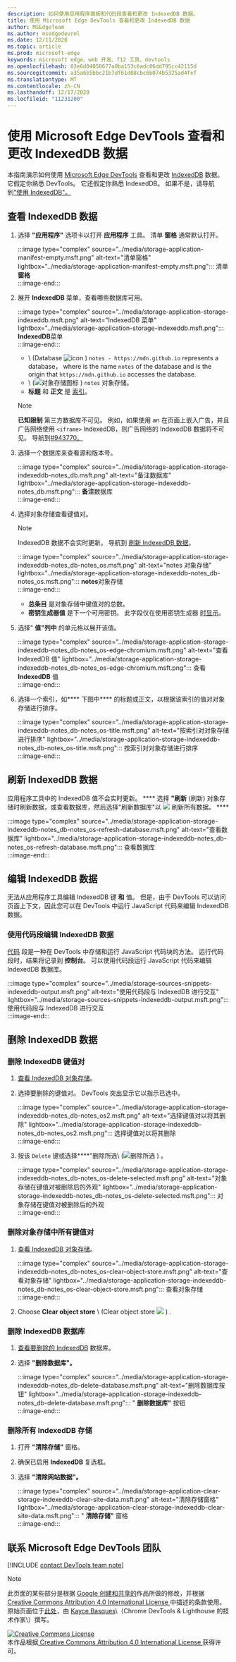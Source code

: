 ```yaml
---
description: 如何使用应用程序面板和代码段查看和更改 IndexedDB 数据。
title: 使用 Microsoft Edge DevTools 查看和更改 IndexedDB 数据
author: MSEdgeTeam
ms.author: msedgedevrel
ms.date: 12/11/2020
ms.topic: article
ms.prod: microsoft-edge
keywords: microsoft edge、web 开发、f12 工具、devtools
ms.openlocfilehash: 03e6d04050677a0ba153c6adc06dd795cc42115d
ms.sourcegitcommit: a35a6b5bbc21b7df61d08cbc6b074b5325ad4fef
ms.translationtype: MT
ms.contentlocale: zh-CN
ms.lasthandoff: 12/17/2020
ms.locfileid: "11231200"
---
```

<!-- Copyright Kayce Basques 

   Licensed under the Apache License, Version 2.0 (the "License");
   you may not use this file except in compliance with the License.
   You may obtain a copy of the License at

       https://www.apache.org/licenses/LICENSE-2.0

   Unless required by applicable law or agreed to in writing, software
   distributed under the License is distributed on an "AS IS" BASIS,
   WITHOUT WARRANTIES OR CONDITIONS OF ANY KIND, either express or implied.
   See the License for the specific language governing permissions and
   limitations under the License.  -->  

# 使用 Microsoft Edge DevTools 查看和更改 IndexedDB 数据  

本指南演示如何使用 [Microsoft Edge DevTools][MicrosoftEdgeDevTools] 查看和更改 [IndexedDB][MDNIndexedDBAPI] 数据。  它假定你熟悉 DevTools。  它还假定你熟悉 IndexedDB。  如果不是，请导航到["使用 IndexedDB"。][MDNUsingIndexedDB]  

## 查看 IndexedDB 数据  

1.  选择 **"应用程序"** 选项卡以打开 **应用程序** 工具。  清单 **窗格** 通常默认打开。  
    
    :::image type="complex" source="../media/storage-application-manifest-empty.msft.png" alt-text="清单窗格" lightbox="../media/storage-application-manifest-empty.msft.png":::
       清单**窗格**  
    :::image-end:::  
    
1.  展开 **IndexedDB** 菜单，查看哪些数据库可用。  
    
    :::image type="complex" source="../media/storage-application-storage-indexeddb.msft.png" alt-text="IndexedDB 菜单" lightbox="../media/storage-application-storage-indexeddb.msft.png":::
       **IndexedDB**菜单  
    :::image-end:::  
    
    *   \ (Database ![ icon ][ImageDatabaseIcon] \) `notes - https://mdn.github.io` represents a database， where is the name `notes` of the database and is the origin that `https://mdn.github.io` accesses the database.  
    *   \ (![ 对象存储图标 ][ImageObjectStoreIcon] \) `notes` 对象存储。  
    *   **标题** 和 **正文** 是 [索引][MDNUsingIndexedDBUsingIndex]。  
    
    > [!NOTE]
    > **已知限制**  第三方数据库不可见。  例如，如果使用 an 在页面上嵌入广告，并且广告网络使用 `<iframe>` IndexedDB，则广告网络的 IndexedDB 数据将不可见。  导航到[#943770。][ChromiumIssue943770]  
    
1.  选择一个数据库来查看源和版本号。  
    
    :::image type="complex" source="../media/storage-application-storage-indexeddb-notes_db.msft.png" alt-text="备注数据库" lightbox="../media/storage-application-storage-indexeddb-notes_db.msft.png":::
       **备注**数据库  
    :::image-end:::  
    
1.  选择对象存储查看键值对。  
    
    > [!NOTE]
    > IndexedDB 数据不会实时更新。  导航到 [刷新 IndexedDB 数据](#refresh-indexeddb-data)。  
    
    :::image type="complex" source="../media/storage-application-storage-indexeddb-notes_db-notes_os.msft.png" alt-text="notes 对象存储" lightbox="../media/storage-application-storage-indexeddb-notes_db-notes_os.msft.png":::
       **notes**对象存储  
    :::image-end:::  
    
    *   **总条目** 是对象存储中键值对的总数。  
    *   **密钥生成器值** 是下一个可用密钥。  此字段仅在使用密钥生成器 [时显示][MDNBasicConceptsKeyGenerator]。  
    
1.  选择" **值"列中** 的单元格以展开该值。  
    
    :::image type="complex" source="../media/storage-application-storage-indexeddb-notes_db-notes_os-edge-chromium.msft.png" alt-text="查看 IndexedDB 值" lightbox="../media/storage-application-storage-indexeddb-notes_db-notes_os-edge-chromium.msft.png":::
       查看 **IndexedDB** 值  
    :::image-end:::  
    
1.  选择一个索引，如**** 下图中**** 的标题或正文，以根据该索引的值对对象存储进行排序。  
   
    :::image type="complex" source="../media/storage-application-storage-indexeddb-notes_db-notes_os-title.msft.png" alt-text="按索引对对象存储进行排序" lightbox="../media/storage-application-storage-indexeddb-notes_db-notes_os-title.msft.png":::
       按索引对对象存储进行排序  
    :::image-end:::  
    
## 刷新 IndexedDB 数据  

应用程序工具中的 IndexedDB 值不会实时更新。 ****  选择 **"刷新** (刷新\) 对象存储时刷新数据，或查看数据库，然后选择"刷新数据库"以 ![ ][ImageReloadIcon] 刷新所有数据。 ****  

:::image type="complex" source="../media/storage-application-storage-indexeddb-notes_db-notes_os-refresh-database.msft.png" alt-text="查看数据库" lightbox="../media/storage-application-storage-indexeddb-notes_db-notes_os-refresh-database.msft.png":::
   查看数据库  
:::image-end:::  

## 编辑 IndexedDB 数据  

无法从应用程序工具编辑 IndexedDB 键 **和** 值。  但是，由于 DevTools 可以访问页面上下文，因此您可以在 DevTools 中运行 JavaScript 代码来编辑 IndexedDB 数据。  

### 使用代码段编辑 IndexedDB 数据  

[代码][DevtoolsJavascriptSnippets] 段是一种在 DevTools 中存储和运行 JavaScript 代码块的方法。  运行代码段时，结果将记录到 **控制台**。  可以使用代码段运行 JavaScript 代码来编辑 IndexedDB 数据库。  

:::image type="complex" source="../media/storage-sources-snippets-indexeddb-output.msft.png" alt-text="使用代码段与 IndexedDB 进行交互" lightbox="../media/storage-sources-snippets-indexeddb-output.msft.png":::
   使用代码段与 IndexedDB 进行交互  
:::image-end:::  

## 删除 IndexedDB 数据  

### 删除 IndexedDB 键值对  

1.  [查看 IndexedDB 对象存储](#view-indexeddb-data)。  
1.  选择要删除的键值对。  DevTools 突出显示它以指示已选中。  
    
    :::image type="complex" source="../media/storage-application-storage-indexeddb-notes_db-notes_os2.msft.png" alt-text="选择键值对以将其删除" lightbox="../media/storage-application-storage-indexeddb-notes_db-notes_os2.msft.png":::
       选择键值对以将其删除  
    :::image-end:::  
    
1.  按该 `Delete` 键或选择****"删除所选\ (![ 删除所选 ][ImageDeleteIcon] \) 。  
    
    :::image type="complex" source="../media/storage-application-storage-indexeddb-notes_db-notes_os-delete-selected.msft.png" alt-text="对象存储在键值对被删除后的外观" lightbox="../media/storage-application-storage-indexeddb-notes_db-notes_os-delete-selected.msft.png":::
       对象存储在键值对被删除后的外观  
    :::image-end:::  
    
### 删除对象存储中所有键值对  

1.  [查看 IndexedDB 对象存储](#view-indexeddb-data)。  
    
    :::image type="complex" source="../media/storage-application-storage-indexeddb-notes_db-notes_os-clear-object-store.msft.png" alt-text="查看对象存储" lightbox="../media/storage-application-storage-indexeddb-notes_db-notes_os-clear-object-store.msft.png":::
       查看对象存储  
    :::image-end:::  
    
1.  Choose **Clear object store** \ (Clear object store ![ ][ImageClearIcon] \) .  
    
### 删除 IndexedDB 数据库  

1.  [查看要删除的 IndexedDB](#view-indexeddb-data) 数据库。  
1.  选择 **"删除数据库"。**  
    
    :::image type="complex" source="../media/storage-application-storage-indexeddb-notes_db-delete-database.msft.png" alt-text="删除数据库按钮" lightbox="../media/storage-application-storage-indexeddb-notes_db-delete-database.msft.png":::
       " **删除数据库"** 按钮  
    :::image-end:::  
    
### 删除所有 IndexedDB 存储  

1.  打开 **"清除存储"** 窗格。  
1.  确保已启用 **IndexedDB** 复选框。  
1.  选择 **"清除网站数据"。**  
    
    :::image type="complex" source="../media/storage-application-clear-storage-indexeddb-clear-site-data.msft.png" alt-text="清除存储窗格" lightbox="../media/storage-application-clear-storage-indexeddb-clear-site-data.msft.png":::
       " **清除存储"** 窗格  
    :::image-end:::  
    
## 联系 Microsoft Edge DevTools 团队  

[!INCLUDE [contact DevTools team note](../includes/contact-devtools-team-note.md)]  

<!-- image links -->  

[ImageClearIcon]: ../media/clear-icon.msft.png  
[ImageDatabaseIcon]: ../media/database-icon.msft.png  
[ImageDeleteIcon]: ../media/delete-icon.msft.png  
[ImageObjectStoreIcon]: ../media/object-store-icon.msft.png  
[ImageReloadIcon]: ../media/reload-icon.msft.png  

<!-- links -->  

[MicrosoftEdgeDevTools]: ../../devtools-guide-chromium/index.md "Microsoft Edge (Chromium) 开发人员工具 |Microsoft Docs"  
[DevtoolsJavascriptSnippets]: ../javascript/snippets.md "使用 Microsoft Edge DevTools 在任何页面上运行 JavaScript 代码段 |Microsoft Docs"  

[ChromiumIssue943770]: https://crbug.com/943770 "943770 - DevTools：显示 iframe IndexedDB 数据库 - chromium - Monorail"  

[MDNBasicConceptsKeyGenerator]: https://developer.mozilla.org/docs/Web/API/IndexedDB_API/Basic_Concepts_Behind_IndexedDB#gloss_keygenerator "密钥生成器 - 基本概念 |MDN"  
[MDNIndexedDBAPI]: https://developer.mozilla.org/docs/Web/API/IndexedDB_API "IndexedDB API |MDN"  
[MDNUsingIndexedDB]: https://developer.mozilla.org/docs/Web/API/IndexedDB_API/Using_IndexedDB "使用 IndexedDB |MDN"  
[MDNUsingIndexedDBUsingIndex]: https://developer.mozilla.org/docs/Web/API/IndexedDB_API/Using_IndexedDB#Using_an_index "使用索引 - 使用 IndexedDB |MDN"  

> [!NOTE]
> 此页面的某些部分是根据 [Google 创建和共享的][GoogleSitePolicies]作品所做的修改，并根据[ Creative Commons Attribution 4.0 International License ][CCA4IL]中描述的条款使用。  
> 原始页面位于[此处](https://developers.google.com/web/tools/chrome-devtools/storage/indexeddb)，由 [Kayce Basques][KayceBasques]\（Chrome DevTools \& Lighthouse 的技术作家\）撰写。  

[![Creative Commons License][CCby4Image]][CCA4IL]  
本作品根据[ Creative Commons Attribution 4.0 International License ][CCA4IL]获得许可。  

[CCA4IL]: https://creativecommons.org/licenses/by/4.0  
[CCby4Image]: https://i.creativecommons.org/l/by/4.0/88x31.png  
[GoogleSitePolicies]: https://developers.google.com/terms/site-policies  
[KayceBasques]: https://developers.google.com/web/resources/contributors/kaycebasques  
